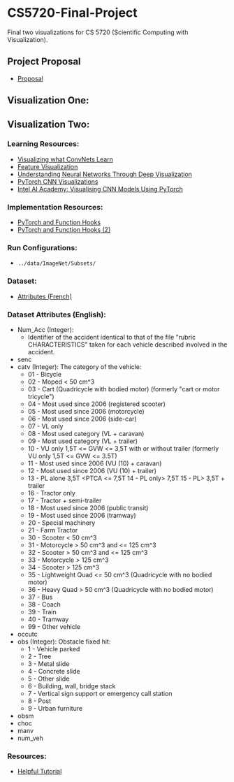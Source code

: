 # CS5720-Final-Project
Final two visualizations for CS 5720 (Scientific Computing with Visualization). 

## Project Proposal
* [Proposal](https://docs.google.com/document/d/1_HCKTHz8wSD9y48NpfAA3F-t9V3hiOMYgpq0Dt18YxY/edit?usp=sharing)

## Visualization One:

## Visualization Two:
### Learning Resources:
* [Visualizing what ConvNets Learn](http://cs231n.github.io/understanding-cnn/)
* [Feature Visualization](https://distill.pub/2017/feature-visualization/)
* [Understanding Neural Networks Through Deep Visualization](http://yosinski.com/deepvis)
* [PyTorch CNN Visualizations](https://github.com/utkuozbulak/pytorch-cnn-visualizations)
* [Intel AI Academy: Visualising CNN Models Using PyTorch](https://software.intel.com/en-us/articles/visualising-cnn-models-using-pytorch)

### Implementation Resources:
* [PyTorch and Function Hooks](http://pytorch.org/tutorials/beginner/former_torchies/nn_tutorial.html#forward-and-backward-function-hooks)
* [PyTorch and Function Hooks (2)]([https://discuss.pytorch.org/t/how-to-extract-features-of-an-image-from-a-trained-model/119/23)

### Run Configurations:
* `../data/ImageNet/Subsets/`


### Dataset:
* [Attributes (French)](https://www.data.gouv.fr/s/resources/base-de-donnees-accidents-corporels-de-la-circulation/20170915-155209/Description_des_bases_de_donnees_ONISR_-Annees_2005_a_2016.pdf)
### Dataset Attributes (English):
* Num_Acc (Integer):
    * Identifier of the accident identical to that of the file "rubric CHARACTERISTICS" taken for each vehicle described involved in the accident.
* senc
* catv (Integer): The category of the vehicle:
    * 01 - Bicycle
    * 02 - Moped < 50 cm^3
    * 03 - Cart (Quadricycle with bodied motor) (formerly "cart or motor tricycle")
    * 04 - Most used since 2006 (registered scooter)
    * 05 - Most used since 2006 (motorcycle)
    * 06 - Most used since 2006 (side-car)
    * 07 - VL only
    * 08 - Most used category (VL + caravan)
    * 09 - Most used category (VL + trailer)
    * 10 - VU only 1,5T <= GVW <= 3,5T with or without trailer (formerly VU only 1,5T <= GVW <= 3.5T)
    * 11 - Most used since 2006 (VU (10) + caravan)
    * 12 - Most used since 2006 (VU (10) + trailer)
    * 13 - PL alone 3,5T <PTCA <= 7,5T 14 - PL only> 7,5T 15 - PL> 3,5T + trailer
    * 16 - Tractor only
    * 17 - Tractor + semi-trailer
    * 18 - Most used since 2006 (public transit)
    * 19 - Most used since 2006 (tramway)
    * 20 - Special machinery
    * 21 - Farm Tractor
    * 30 - Scooter < 50 cm^3
    * 31 - Motorcycle > 50 cm^3 and <= 125 cm^3
    * 32 - Scooter > 50 cm^3 and <= 125 cm^3
    * 33 - Motorcycle > 125 cm^3
    * 34 - Scooter > 125 cm^3
    * 35 - Lightweight Quad <= 50 cm^3 (Quadricycle with no bodied motor)
    * 36 - Heavy Quad > 50 cm^3 (Quadricycle with no bodied motor)
    * 37 - Bus
    * 38 - Coach
    * 39 - Train
    * 40 - Tramway
    * 99 - Other vehicle
* occutc
* obs (Integer): Obstacle fixed hit:
    * 1 - Vehicle parked
    * 2 - Tree
    * 3 - Metal slide
    * 4 - Concrete slide
    * 5 - Other slide
    * 6 - Building, wall, bridge stack
    * 7 - Vertical sign support or emergency call station
    * 8 - Post
    * 9 - Urban furniture
* obsm
* choc
* manv
* num_veh
### Resources:
* [Helpful Tutorial](https://freakonometrics.hypotheses.org/20667)
